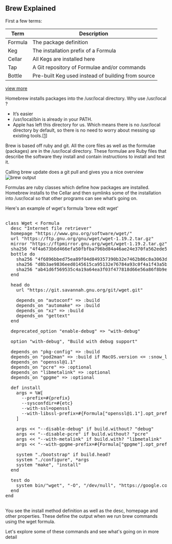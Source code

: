 ## Brew Explained

First a few terms:

Term        | Description           
------------- | ------------- 
Formula     | The package definition 
Keg      | The installation prefix of a Formula      
Cellar | All Kegs are installed here      
Tap | A Git repository of Formulae and/or commands      
Bottle | Pre-built Keg used instead of building from source      
[view more](https://docs.brew.sh/Formula-Cookbook.html#homebrew-terminology)

Homebrew installs packages into the /usr/local directory. Why use /usr/local ?
* It’s easier
* /usr/local/bin is already in your PATH.
* Apple has left this directory for us. Which means there is no /usr/local directory by default, so there is no need to worry about messing up existing tools.\[[1](https://docs.brew.sh/FAQ.html)\]

Brew is based off ruby and git. All the core files as well as the formulae (packages) are in the /usr/local directory. These formulae are Ruby files that describe the software they install and contain instructions to install and test it.

Calling brew update does a git pull and gives you a nice overview
![brew output](https://s3.us-east-2.amazonaws.com/terminal-training/public/terminal-training-content/brew-update.png)

Formulas are ruby classes which define how packages are installed. Homebrew installs to the Cellar and then symlinks some of the installation into /usr/local so that other programs can see what’s going on. 

Here's an example of wget's formula 'brew edit wget'

<pre class='brush: bash;'>

class Wget < Formula
  desc "Internet file retriever"
  homepage "https://www.gnu.org/software/wget/"
  url "https://ftp.gnu.org/gnu/wget/wget-1.19.2.tar.gz"
  mirror "https://ftpmirror.gnu.org/wget/wget-1.19.2.tar.gz"
  sha256 "4f4a673b6d466efa50fbfba796bd84a46ae24e370fa562ede5b21ab53c11a920"
  bottle do
    sha256 "4f6896bbed75ea89f04d849357390b32e7462b86c8a3063dca85c9f5f7db1aaa" => :high_sierra
    sha256 "d8b3ae9836eed0145615ca95132e76784a93c0f4a1f43a5b4f4af49b712d3020" => :sierra
    sha256 "ab41d6f569535c4a19a64ea3f03f477818d66e56a86f8b9e1631311f5a4cca44" => :el_capitan
  end

  head do
    url "https://git.savannah.gnu.org/git/wget.git"

    depends_on "autoconf" => :build
    depends_on "automake" => :build
    depends_on "xz" => :build
    depends_on "gettext"
  end

  deprecated_option "enable-debug" => "with-debug"

  option "with-debug", "Build with debug support"

  depends_on "pkg-config" => :build
  depends_on "pod2man" => :build if MacOS.version <= :snow_leopard
  depends_on "openssl@1.1"
  depends_on "pcre" => :optional
  depends_on "libmetalink" => :optional
  depends_on "gpgme" => :optional

  def install
    args = %W[
      --prefix=#{prefix}
      --sysconfdir=#{etc}
      --with-ssl=openssl
      --with-libssl-prefix=#{Formula["openssl@1.1"].opt_prefix}
    ]

    args << "--disable-debug" if build.without? "debug"
    args << "--disable-pcre" if build.without? "pcre"
    args << "--with-metalink" if build.with? "libmetalink"
    args << "--with-gpgme-prefix=#{Formula["gpgme"].opt_prefix}" if build.with? "gpgme"

    system "./bootstrap" if build.head?
    system "./configure", *args
    system "make", "install"
  end

  test do
    system bin/"wget", "-O", "/dev/null", "https://google.com"
  end
end

</pre>

You see the install method definition as well as the desc, homepage and other properties. These define the output when we run brew commands using the wget formula.

Let's explore some of these commands and see what's going on in more detail
